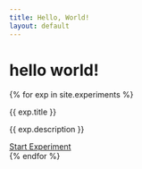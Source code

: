 ```yaml
---
title: Hello, World!
layout: default
---
```


# hello world!

{% for exp in site.experiments %}
<div class="panel panel-default">
  <div class="panel-heading">{{ exp.title }}</div>
  <div class="panel-body">
    <p> {{ exp.description }} </p>
    <a href="{{ exp.url }}" class="btn btn-default">Start Experiment</a>
  </div>
</div>
{% endfor %}
